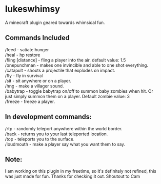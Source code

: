 # lukeswhimsy
A minecraft plugin geared towards whimsical fun.

## Commands Included
/feed <player> - satiate hunger <br>
/heal <player> - hp restore <br>
/fling <player> [distance] - fling a player into the air. default value: 1.5<br>
/onepunchman - makes one invincible and able to one shot everything.<br>
/catapult - shoots a projectile that explodes on impact.<br>
/fly - fly in survival<br>
/sit <player> - sit anywhere or on a player.<br>
/hng - make a villager sound.<br>
/babytrap <player> - toggle babytrap on/off to summon baby zombies when hit. Or just simply summon them on a player. Default zombie value: 3<br>
/freeze <player> - freeze a player.<br>

## In development commands:
/rtp - randomly teleport anywhere within the world border.<br>
/back - returns you to your last teleported location.<br>
/top - teleports you to the surface.<br>
/loudmouth <player> - make a player say what you want them to say.<br>

## Note: 
I am working on this plugin in my freetime, so it's definitely not refined, this was just made for fun. Thanks for checking it out.
Shoutout to Cam
